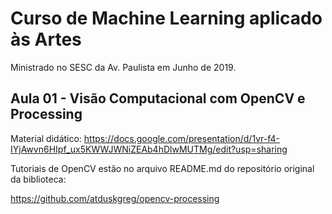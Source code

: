 # Curso de Machine Learning aplicado às Artes

Ministrado no SESC da Av. Paulista em Junho de 2019.

## Aula 01 - Visão Computacional com OpenCV e Processing

Material didático: https://docs.google.com/presentation/d/1vr-f4-IYjAwvn6HIpf_ux5KWWJWNiZEAb4hDlwMUTMg/edit?usp=sharing

Tutoriais de OpenCV estão no arquivo README.md do repositório original da biblioteca: 

https://github.com/atduskgreg/opencv-processing

